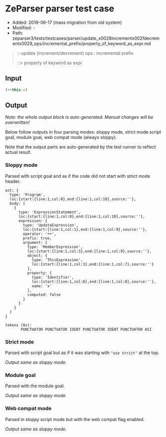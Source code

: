 # ZeParser parser test case

- Added: 2019-06-17 (mass migration from old system)
- Modified: -
- Path: zeparser3/tests/testcases/parser/update_x0028incrementx002fdecrementx0029_ops/incremental_prefix/property_of_keyword_as_expr.md

> :: update (increment/decrement) ops : incremental prefix
>
> ::> property of keyword as expr

## Input

`````js
(++this.x)
`````

## Output

_Note: the whole output block is auto-generated. Manual changes will be overwritten!_

Below follow outputs in four parsing modes: sloppy mode, strict mode script goal, module goal, web compat mode (always sloppy).

Note that the output parts are auto-generated by the test runner to reflect actual result.

### Sloppy mode

Parsed with script goal and as if the code did not start with strict mode header.

`````
ast: {
  type: 'Program',
  loc:{start:{line:1,col:0},end:{line:1,col:10},source:''},
  body: [
    {
      type: 'ExpressionStatement',
      loc:{start:{line:1,col:0},end:{line:1,col:10},source:''},
      expression: {
        type: 'UpdateExpression',
        loc:{start:{line:1,col:1},end:{line:1,col:9},source:''},
        operator: '++',
        prefix: true,
        argument: {
          type: 'MemberExpression',
          loc:{start:{line:1,col:3},end:{line:1,col:9},source:''},
          object: {
            type: 'ThisExpression',
            loc:{start:{line:1,col:3},end:{line:1,col:7},source:''}
          },
          property: {
            type: 'Identifier',
            loc:{start:{line:1,col:8},end:{line:1,col:8},source:''},
            name: 'x'
          },
          computed: false
        }
      }
    }
  ]
}

tokens (8x):
       PUNCTUATOR PUNCTUATOR IDENT PUNCTUATOR IDENT PUNCTUATOR ASI
`````

### Strict mode

Parsed with script goal but as if it was starting with `"use strict"` at the top.

_Output same as sloppy mode._

### Module goal

Parsed with the module goal.

_Output same as sloppy mode._

### Web compat mode

Parsed in sloppy script mode but with the web compat flag enabled.

_Output same as sloppy mode._
